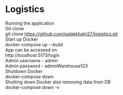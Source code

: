 # Logistics

Running the application <br>
Git clone <br>
git clone https://github.com/palakkhatri27/logistics.git <br>
Start up Docker <br>
docker-compose up --build <br>
App can be accessed on <br>
http://localhost:5173/login <br>
Admin username - admin <br>
Admin password - adminWarehouse123 <br>
Shutdown Docker <br>
docker-compose down <br>
Shutting down Docker also removing data from DB <br>
docker-compose down -v <br>
